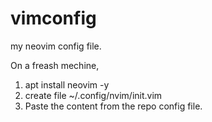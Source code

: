 # vimconfig
my neovim config file.


On a freash mechine, 
1. apt install neovim -y
2. create file ~/.config/nvim/init.vim
3. Paste the content from the repo config file.
